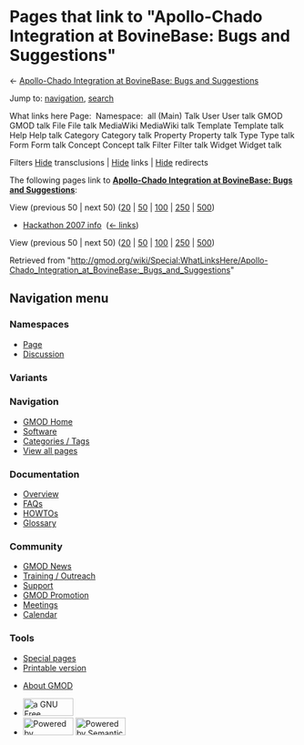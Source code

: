 <div id="mw-page-base" class="noprint">

</div>

<div id="mw-head-base" class="noprint">

</div>

<div id="content" class="mw-body" role="main">

<span id="top"></span>

<div id="mw-js-message" style="display:none;">

</div>



# <span dir="auto">Pages that link to "Apollo-Chado Integration at BovineBase: Bugs and Suggestions"</span>

<div id="bodyContent">

<div id="contentSub">

← [Apollo-Chado Integration at BovineBase: Bugs and
Suggestions](/wiki/Apollo-Chado_Integration_at_BovineBase:_Bugs_and_Suggestions "Apollo-Chado Integration at BovineBase: Bugs and Suggestions")

</div>

<div id="jump-to-nav" class="mw-jump">

Jump to: [navigation](#mw-navigation), [search](#p-search)

</div>

<div id="mw-content-text">

What links here Page:  Namespace:  all (Main) Talk User User talk GMOD
GMOD talk File File talk MediaWiki MediaWiki talk Template Template talk
Help Help talk Category Category talk Property Property talk Type Type
talk Form Form talk Concept Concept talk Filter Filter talk Widget
Widget talk

Filters
[Hide](/mediawiki/index.php?title=Special:WhatLinksHere/Apollo-Chado_Integration_at_BovineBase:_Bugs_and_Suggestions&hidetrans=1 "Special:WhatLinksHere/Apollo-Chado Integration at BovineBase: Bugs and Suggestions")
transclusions \|
[Hide](/mediawiki/index.php?title=Special:WhatLinksHere/Apollo-Chado_Integration_at_BovineBase:_Bugs_and_Suggestions&hidelinks=1 "Special:WhatLinksHere/Apollo-Chado Integration at BovineBase: Bugs and Suggestions")
links \|
[Hide](/mediawiki/index.php?title=Special:WhatLinksHere/Apollo-Chado_Integration_at_BovineBase:_Bugs_and_Suggestions&hideredirs=1 "Special:WhatLinksHere/Apollo-Chado Integration at BovineBase: Bugs and Suggestions")
redirects

The following pages link to **[Apollo-Chado Integration at BovineBase:
Bugs and
Suggestions](/wiki/Apollo-Chado_Integration_at_BovineBase:_Bugs_and_Suggestions "Apollo-Chado Integration at BovineBase: Bugs and Suggestions")**:

View (previous 50 \| next 50)
([20](/mediawiki/index.php?title=Special:WhatLinksHere/Apollo-Chado_Integration_at_BovineBase:_Bugs_and_Suggestions&limit=20 "Special:WhatLinksHere/Apollo-Chado Integration at BovineBase: Bugs and Suggestions")
\|
[50](/mediawiki/index.php?title=Special:WhatLinksHere/Apollo-Chado_Integration_at_BovineBase:_Bugs_and_Suggestions&limit=50 "Special:WhatLinksHere/Apollo-Chado Integration at BovineBase: Bugs and Suggestions")
\|
[100](/mediawiki/index.php?title=Special:WhatLinksHere/Apollo-Chado_Integration_at_BovineBase:_Bugs_and_Suggestions&limit=100 "Special:WhatLinksHere/Apollo-Chado Integration at BovineBase: Bugs and Suggestions")
\|
[250](/mediawiki/index.php?title=Special:WhatLinksHere/Apollo-Chado_Integration_at_BovineBase:_Bugs_and_Suggestions&limit=250 "Special:WhatLinksHere/Apollo-Chado Integration at BovineBase: Bugs and Suggestions")
\|
[500](/mediawiki/index.php?title=Special:WhatLinksHere/Apollo-Chado_Integration_at_BovineBase:_Bugs_and_Suggestions&limit=500 "Special:WhatLinksHere/Apollo-Chado Integration at BovineBase: Bugs and Suggestions"))

- [Hackathon 2007 info](/wiki/Hackathon_2007_info "Hackathon 2007 info")
  ‎ <span class="mw-whatlinkshere-tools">([←
  links](/mediawiki/index.php?title=Special:WhatLinksHere&target=Hackathon+2007+info "Special:WhatLinksHere"))</span>

View (previous 50 \| next 50)
([20](/mediawiki/index.php?title=Special:WhatLinksHere/Apollo-Chado_Integration_at_BovineBase:_Bugs_and_Suggestions&limit=20 "Special:WhatLinksHere/Apollo-Chado Integration at BovineBase: Bugs and Suggestions")
\|
[50](/mediawiki/index.php?title=Special:WhatLinksHere/Apollo-Chado_Integration_at_BovineBase:_Bugs_and_Suggestions&limit=50 "Special:WhatLinksHere/Apollo-Chado Integration at BovineBase: Bugs and Suggestions")
\|
[100](/mediawiki/index.php?title=Special:WhatLinksHere/Apollo-Chado_Integration_at_BovineBase:_Bugs_and_Suggestions&limit=100 "Special:WhatLinksHere/Apollo-Chado Integration at BovineBase: Bugs and Suggestions")
\|
[250](/mediawiki/index.php?title=Special:WhatLinksHere/Apollo-Chado_Integration_at_BovineBase:_Bugs_and_Suggestions&limit=250 "Special:WhatLinksHere/Apollo-Chado Integration at BovineBase: Bugs and Suggestions")
\|
[500](/mediawiki/index.php?title=Special:WhatLinksHere/Apollo-Chado_Integration_at_BovineBase:_Bugs_and_Suggestions&limit=500 "Special:WhatLinksHere/Apollo-Chado Integration at BovineBase: Bugs and Suggestions"))

</div>

<div class="printfooter">

Retrieved from
"<http://gmod.org/wiki/Special:WhatLinksHere/Apollo-Chado_Integration_at_BovineBase:_Bugs_and_Suggestions>"

</div>

<div id="catlinks" class="catlinks catlinks-allhidden">

</div>

<div class="visualClear">

</div>

</div>

</div>

<div id="mw-navigation">

## Navigation menu

<div id="mw-head">



<div id="left-navigation">

<div id="p-namespaces" class="vectorTabs" role="navigation"
aria-labelledby="p-namespaces-label">

### Namespaces

- <span id="ca-nstab-main"><a
  href="/wiki/Apollo-Chado_Integration_at_BovineBase:_Bugs_and_Suggestions"
  accesskey="c" title="View the content page [c]">Page</a></span>
- <span id="ca-talk"><a
  href="/mediawiki/index.php?title=Talk:Apollo-Chado_Integration_at_BovineBase:_Bugs_and_Suggestions&amp;action=edit&amp;redlink=1"
  accesskey="t"
  title="Discussion about the content page [t]">Discussion</a></span>

</div>

<div id="p-variants" class="vectorMenu emptyPortlet" role="navigation"
aria-labelledby="p-variants-label">

### 

### Variants[](#)

<div class="menu">

</div>

</div>

</div>

<div id="right-navigation">





</div>



</div>

</div>

</div>

<div id="mw-panel">

<div id="p-logo" role="banner">

<a href="/wiki/Main_Page"
style="background-image: url(http://gmod.org/images/GMOD-cogs.png);"
title="Visit the main page"></a>

</div>

<div id="p-Navigation" class="portal" role="navigation"
aria-labelledby="p-Navigation-label">

### Navigation

<div class="body">

- <span id="n-GMOD-Home">[GMOD Home](/wiki/Main_Page)</span>
- <span id="n-Software">[Software](/wiki/GMOD_Components)</span>
- <span id="n-Categories-.2F-Tags">[Categories /
  Tags](/wiki/Categories)</span>
- <span id="n-View-all-pages">[View all
  pages](/wiki/Special:AllPages)</span>

</div>

</div>

<div id="p-Documentation" class="portal" role="navigation"
aria-labelledby="p-Documentation-label">

### Documentation

<div class="body">

- <span id="n-Overview">[Overview](/wiki/Overview)</span>
- <span id="n-FAQs">[FAQs](/wiki/Category:FAQ)</span>
- <span id="n-HOWTOs">[HOWTOs](/wiki/Category:HOWTO)</span>
- <span id="n-Glossary">[Glossary](/wiki/Glossary)</span>

</div>

</div>

<div id="p-Community" class="portal" role="navigation"
aria-labelledby="p-Community-label">

### Community

<div class="body">

- <span id="n-GMOD-News">[GMOD News](/wiki/GMOD_News)</span>
- <span id="n-Training-.2F-Outreach">[Training /
  Outreach](/wiki/Training_and_Outreach)</span>
- <span id="n-Support">[Support](/wiki/Support)</span>
- <span id="n-GMOD-Promotion">[GMOD
  Promotion](/wiki/GMOD_Promotion)</span>
- <span id="n-Meetings">[Meetings](/wiki/Meetings)</span>
- <span id="n-Calendar">[Calendar](/wiki/Calendar)</span>

</div>

</div>

<div id="p-tb" class="portal" role="navigation"
aria-labelledby="p-tb-label">

### Tools

<div class="body">

- <span id="t-specialpages"><a href="/wiki/Special:SpecialPages" accesskey="q"
  title="A list of all special pages [q]">Special pages</a></span>
- <span id="t-print"><a
  href="/mediawiki/index.php?title=Special:WhatLinksHere/Apollo-Chado_Integration_at_BovineBase:_Bugs_and_Suggestions&amp;printable=yes"
  rel="alternate" accesskey="p"
  title="Printable version of this page [p]">Printable version</a></span>

</div>

</div>

</div>

</div>

<div id="footer" role="contentinfo">

- <span id="footer-places-about">[About
  GMOD](/wiki/GMOD:About "GMOD:About")</span>

<!-- -->

- <span id="footer-copyrightico">[<img src="http://www.gnu.org/graphics/gfdl-logo-small.png" width="88"
  height="31" alt="a GNU Free Documentation License" />](http://www.gnu.org/licenses/fdl-1.3.html)</span>
- <span id="footer-poweredbyico">[<img src="/mediawiki/skins/common/images/poweredby_mediawiki_88x31.png"
  width="88" height="31" alt="Powered by MediaWiki" />](//www.mediawiki.org/)
  [<img
  src="/mediawiki/extensions/SemanticMediaWiki/includes/../resources/images/smw_button.png"
  width="88" height="31" alt="Powered by Semantic MediaWiki" />](https://www.semantic-mediawiki.org/wiki/Semantic_MediaWiki)</span>

<div style="clear:both">

</div>

</div>

